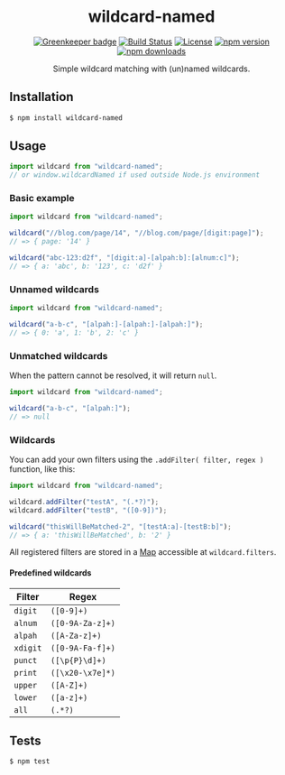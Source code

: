 <div align="center">
  <h1>wildcard-named</h1>

[![Greenkeeper badge](https://badges.greenkeeper.io/Bartozzz/wildcard-named.svg)](https://greenkeeper.io/)
[![Build Status](https://img.shields.io/travis/Bartozzz/wildcard-named.svg)](https://travis-ci.org/Bartozzz/wildcard-named/)
[![License](https://img.shields.io/github/license/Bartozzz/wildcard-named.svg)](LICENSE)
[![npm version](https://img.shields.io/npm/v/wildcard-named.svg)](https://www.npmjs.com/package/wildcard-named)
[![npm downloads](https://img.shields.io/npm/dt/wildcard-named.svg)](https://www.npmjs.com/package/wildcard-named)
  <br>

Simple wildcard matching with (un)named wildcards.
</div>

## Installation

```bash
$ npm install wildcard-named
```

## Usage

```javascript
import wildcard from "wildcard-named";
// or window.wildcardNamed if used outside Node.js environment
```

### Basic example

```javascript
import wildcard from "wildcard-named";

wildcard("//blog.com/page/14", "//blog.com/page/[digit:page]");
// => { page: '14' }

wildcard("abc-123:d2f", "[digit:a]-[alpah:b]:[alnum:c]");
// => { a: 'abc', b: '123', c: 'd2f' }
```

### Unnamed wildcards

```javascript
import wildcard from "wildcard-named";

wildcard("a-b-c", "[alpah:]-[alpah:]-[alpah:]");
// => { 0: 'a', 1: 'b', 2: 'c' }
```

### Unmatched wildcards

When the pattern cannot be resolved, it will return `null`.

```javascript
import wildcard from "wildcard-named";

wildcard("a-b-c", "[alpah:]");
// => null
```

### Wildcards

You can add your own filters using the `.addFilter( filter, regex )` function, like this:

```javascript
import wildcard from "wildcard-named";

wildcard.addFilter("testA", "(.*?)");
wildcard.addFilter("testB", "([0-9])");

wildcard("thisWillBeMatched-2", "[testA:a]-[testB:b]");
// => { a: 'thisWillBeMatched', b: '2' }
```

All registered filters are stored in a [Map](https://developer.mozilla.org/en-US/docs/Web/JavaScript/Reference/Global_Objects/Map) accessible at `wildcard.filters`.

#### Predefined wildcards

| Filter   | Regex            |
|----------|------------------|
| `digit`  | `([0-9]+)`       |
| `alnum`  | `([0-9A-Za-z]+)` |
| `alpah`  | `([A-Za-z]+)`    |
| `xdigit` | `([0-9A-Fa-f]+)` |
| `punct`  | `([\p{P}\d]+)`   |
| `print`  | `([\x20-\x7e]*)` |
| `upper`  | `([A-Z]+)`       |
| `lower`  | `([a-z]+)`       |
| `all`    | `(.*?)`          |

## Tests

```bash
$ npm test
```
